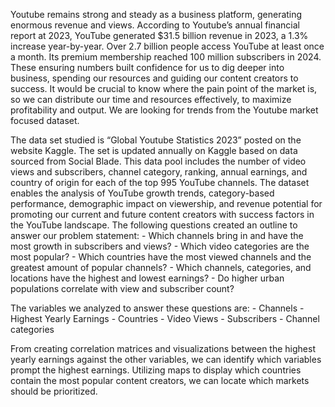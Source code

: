 Youtube remains strong and steady as a business platform, generating enormous revenue and views. 
According to Youtube’s annual financial report at 2023, YouTube generated $31.5 billion revenue in 2023, a 1.3% increase year-by-year. Over 2.7 billion people access YouTube at least once a month. 
Its premium membership reached 100 million subscribers in 2024. These ensuring numbers built confidence for us to dig deeper into business, spending our resources and guiding our content creators to success. 
It would be crucial to know where the pain point of the market is, so we can distribute our time and resources effectively, to maximize profitability and output. We are looking for trends from the Youtube market focused dataset. 

The data set studied is “Global Youtube Statistics 2023” posted on the website Kaggle. The set is updated annually on Kaggle based on data sourced from Social Blade. 
This data pool includes the number of video views and subscribers, channel category, ranking, annual earnings, and country of origin for each of the top 995 YouTube channels. 
The dataset enables the analysis of YouTube growth trends, category-based performance, demographic impact on viewership, and revenue potential for promoting our current and future content creators with success factors in the YouTube landscape.
The following questions created an outline to answer our problem statement: 
      - Which channels bring in and have the most growth in subscribers and views? 
      - Which video categories are the most popular? 
      - Which countries have the most viewed channels and the greatest amount of popular channels? 
      - Which channels, categories, and locations have the highest and lowest earnings? 
      - Do higher urban populations correlate with view and subscriber count?

The variables we analyzed to answer these questions are:
      - Channels
      - Highest Yearly Earnings
      - Countries
      - Video Views
      - Subscribers
      - Channel categories
      
From creating correlation matrices and visualizations between the highest yearly earnings against the other variables, we can identify which variables prompt the highest earnings. 
Utilizing maps to display which countries contain the most popular content creators, we can locate which markets should be prioritized.

